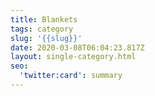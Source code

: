 ```yaml
---
title: Blankets
tags: category
slug: '{{slug}}'
date: 2020-03-08T06:04:23.817Z
layout: single-category.html
seo:
  'twitter:card': summary
---
```

